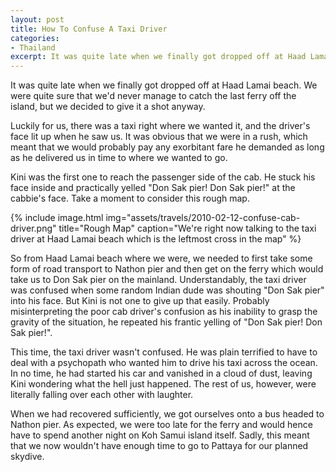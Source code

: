 ```yaml
---
layout: post
title: How To Confuse A Taxi Driver
categories:
- Thailand
excerpt: It was quite late when we finally got dropped off at Haad Lamai beach. We were quite sure that we'd never manage to catch the last ferry off the island, but we decided to give it a shot anyway.
---
```


It was quite late when we finally got dropped off at Haad Lamai beach. We were
quite sure that we'd never manage to catch the last ferry off the island, but we
decided to give it a shot anyway.

Luckily for us, there was a taxi right where we wanted it, and the driver's face
lit up when he saw us. It was obvious that we were in a rush, which meant that
we would probably pay any exorbitant fare he demanded as long as he delivered us
in time to where we wanted to go.

Kini was the first one to reach the passenger side of the cab. He stuck his face
inside and practically yelled "Don Sak pier! Don Sak pier!" at the cabbie's
face. Take a moment to consider this rough map.

{% include image.html
    img="assets/travels/2010-02-12-confuse-cab-driver.png"
    title="Rough Map"
    caption="We're right now talking to the taxi driver at Haad Lamai beach
        which is the leftmost cross in the map" %}

So from Haad Lamai beach where we were, we needed to first take some form of
road transport to Nathon pier and then get on the ferry which would take us to
Don Sak pier on the mainland. Understandably, the taxi driver was confused when
some random Indian dude was shouting "Don Sak pier" into his face. But Kini is
not one to give up that easily. Probably misinterpreting the poor cab driver's
confusion as his inability to grasp the gravity of the situation, he repeated
his frantic yelling of "Don Sak pier! Don Sak pier!".

This time, the taxi driver wasn't confused. He was plain terrified to have to
deal with a psychopath who wanted him to drive his taxi across the ocean. In no
time, he had started his car and vanished in a cloud of dust, leaving Kini
wondering what the hell just happened. The rest of us, however, were literally
falling over each other with laughter.

When we had recovered sufficiently, we got ourselves onto a bus headed to Nathon
pier. As expected, we were too late for the ferry and would hence have to spend
another night on Koh Samui island itself. Sadly, this meant that we now wouldn't
have enough time to go to Pattaya for our planned skydive.
